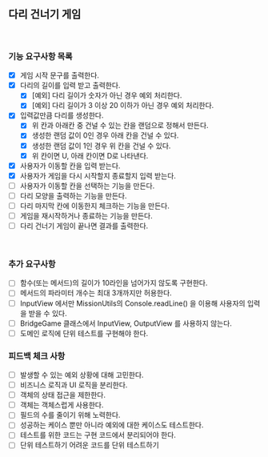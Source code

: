 ## 다리 건너기 게임

<br>

### 기능 요구사항 목록

- [x] 게임 시작 문구를 출력한다.
- [x] 다리의 길이를 입력 받고 출력한다.
  - [x] [예외] 다리 길이가 숫자가 아닌 경우 예외 처리한다.
  - [x] [예외] 다리 길이가 3 이상 20 이하가 아닌 경우 예외 처리한다.
- [x] 입력값만큼 다리를 생성한다.
  - [x] 위 칸과 아래칸 중 건널 수 있는 칸을 랜덤으로 정해서 만든다.
  - [x] 생성한 랜덤 값이 0인 경우 아래 칸을 건널 수 있다.
  - [x] 생성한 랜덤 값이 1인 경우 위 칸을 건널 수 있다.
  - [x] 위 칸이면 U, 아래 칸이면 D로 나타낸다.
- [x] 사용자가 이동할 칸을 입력 받는다.
- [x] 사용자가 게임을 다시 시작할지 종료할지 입력 받는다.
- [ ] 사용자가 이동할 칸을 선택하는 기능을 만든다.
- [ ] 다리 모양을 출력하는 기능을 만든다.
- [ ] 다리 마지막 칸에 이동한지 체크하는 기능을 만든다.
- [ ] 게임을 재시작하거나 종료하는 기능을 만든다.
- [ ] 다리 건너기 게임이 끝나면 결과를 출력한다.

<br>

### 추가 요구사항

- [ ] 함수(또는 메서드)의 길이가 10라인을 넘어가지 않도록 구현한다.
- [ ] 메서드의 파라미터 개수는 최대 3개까지만 허용한다.
- [ ] InputView 에서만 MissionUtils의 Console.readLine() 을 이용해 사용자의 입력을 받을 수 있다.
- [ ] BridgeGame 클래스에서 InputView, OutputView 를 사용하지 않는다.
- [ ] 도메인 로직에 단위 테스트를 구현해야 한다.

### 피드백 체크 사항

- [ ] 발생할 수 있는 예외 상황에 대해 고민한다.
- [ ] 비즈니스 로직과 UI 로직을 분리한다.
- [ ] 객체의 상태 접근을 제한한다.
- [ ] 객체는 객체스럽게 사용한다.
- [ ] 필드의 수를 줄이기 위해 노력한다.
- [ ] 성공하는 케이스 뿐만 아니라 예외에 대한 케이스도 테스트한다.
- [ ] 테스트를 위한 코드는 구현 코드에서 분리되어야 한다.
- [ ] 단위 테스트하기 어려운 코드를 단위 테스트하기
